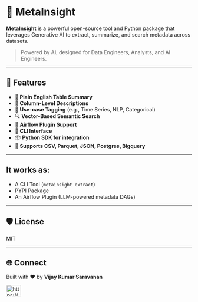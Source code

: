 # 🧠 MetaInsight

**MetaInsight** is a powerful open-source tool and Python package that leverages Generative AI to extract, summarize, and search metadata across datasets.

> Powered by AI, designed for Data Engineers, Analysts, and AI Engineers.

---

## 🚀 Features

- 📄 **Plain English Table Summary**
- 🧬 **Column-Level Descriptions**
- 🔖 **Use-case Tagging** (e.g., Time Series, NLP, Categorical)
- 🔍 **Vector-Based Semantic Search**
- 🔁 **Airflow Plugin Support**
- 🔧 **CLI Interface**
- 📦 **Python SDK for integration**
- 📁 **Supports CSV, Parquet, JSON, Postgres, Bigquery**

---

## It works as:
- A CLI Tool (`metainsight extract`)
- PYPI Package
- An Airflow Plugin (LLM-powered metadata DAGs)

---

## 🛡️ License
MIT

---
## 🌐 Connect
Built with ❤️ by 
**Vijay Kumar Saravanan**
<p align="left">
<a href="https://linkedin.com/in/https://www.linkedin.com/in/vijay-kumar-saravanan-71b8561a2/" target="blank"><img align="center" src="https://raw.githubusercontent.com/rahuldkjain/github-profile-readme-generator/master/src/images/icons/Social/linked-in-alt.svg" alt="https://www.linkedin.com/in/vijay-kumar-saravanan-71b8561a2/" height="30" width="40" /></a>
</p>

